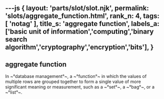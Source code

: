 ---js
{
  layout: 'parts/slot/slot.njk',
  permalink: 'slots/aggregate_function.html',
  rank_n: 4,
  tags: [ 'notag' ],
  title_s: 'aggregate function',
  labels_a: ['basic unit of information','computing','binary search algorithm','cryptography','encryption','bits'],
}
---
## aggregate function

In ~°database management°~, a ~°function°~ in which the values of multiple rows are grouped together to form a single value of more significant meaning or measurement, such as a ~°set°~, a ~°bag°~, or a ~°list°~.
